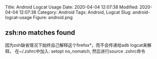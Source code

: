 Title: Android Logcat Usage
Date: 2020-04-04 12:07:38
Modified: 2020-04-04 12:07:38
Category: Android
Tags: Android, Logcat
Slug: android-logcat-usage
Figure: android.png

## zsh:no matches found

因为zsh缺省情况下始终自己解释这个firefox*，而不会传递给adb logcat来解释。
在~/.zshrc中加入:
setopt no_nomatch, 然后进行source .zshrc命令
